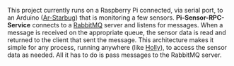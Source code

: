 This project currently runs on a Raspberry Pi connected, via serial port, to an Arduino ([Ar-Starbug](https://github.com/projectweekend/Ar-Starbug)) that is monitoring a few sensors. **Pi-Sensor-RPC-Service** connects to a [RabbitMQ](http://www.rabbitmq.com/) server and listens for messages. When a message is received on the appropriate queue, the sensor data is read and returned to the client that sent the message. This architecture makes it simple for any process, running anywhere (like [Holly](https://github.com/projectweekend/Holly)), to access the sensor data as needed. All it has to do is pass messages to the RabbitMQ server.
